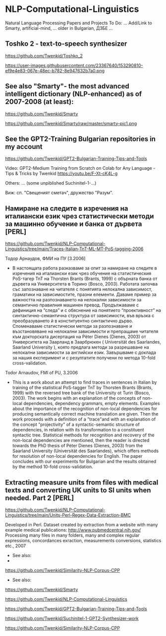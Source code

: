 # NLP-Computational-Linguistics
Natural Language Processing Papers and Projects
To Do: ... Add/Link to Smarty, artificial-mind, ... older in Bulgarian, ДЗБЕ ... 

## Toshko 2 - text-to-speech synthesizer

https://github.com/Twenkid/Toshko_2

https://user-images.githubusercontent.com/23367640/153290810-ef9e4e83-067e-48ec-b782-8e947632b7a0.png

## See also "Smarty"- the most advanced intelligent dictionary (NLP-enhanced) as of 2007-2008 (at least):
https://github.com/Twenkid/Smarty

https://github.com/Twenkid/Smarty/raw/master/smarty-pic1.png

## See the GPT2-Training Bulgarian repositories in my account

https://github.com/Twenkid/GPT2-Bulgarian-Training-Tips-and-Tools

Video: GPT2-Medium Training from Scratch on Colab for Any Language - Tips & Tricks by Twenkid
https://youtu.be/F-Xt-cK4L-g

Others: ... (some unpiblished Suchinitel-1-...)

Виж: сп. "Свещеният сметач", дружество "Разум".

## Намиране на следите в изречения на италиански език чрез статистически методи за машинно обучение и банка от дървета [PERL]
https://github.com/Twenkid/NLP-Computational-Linguistics/tree/main/Traces-Italian-TnT-ML-MT-PoS-tagging-2006

Тодор Арнаудов, ФМИ на ПУ [3.2006]
* В настоящата работа разказваме за опит за намиране на следите в изречения на италиански език чрез обучение на статистическия PoS-тагер TnT на Thorsten Brants (Brants, 1999) с обърната банка от дървета на Университета в Торино (Bosco, 2003). Работата започва със запознаване на читателя с понятията нелокална зависимост, граматики на зависимостите, празни елементи. Даваме пример за важността на разпознаването на нелокални зависимости за семантично правилния машинен превод. Продължаваме с дефиниция на “следа” и с обяснение на понятието “проективност” на синтактично-семантична  структура от зависимости, във връзка с преобразуването й в конституентно синтактично дърво. Споменаваме статистически методи за разпознаване и възстановяване на нелокални зависимости и препращаме читателя към докторската дисертация на Pèter Dienes (Dienes, 2003) от Университета на Заарланд в Заарбрюкен ( Universität des Saarlandes, Saarland University ), която предлага методи за разрешаване на нелокални зависимости за английски език. Завършваме с доклада за нашия експеримент и с резултатите получени по метода 10-fold cross-validation.

Todor Arnaudov, FMI of PU, 3.2006
* This is a work about an attempt to find traces in sentences in Italian by training of the statistical PoS-tagger TnT by Thorsten Brants (Brants, 1999) with the reversed tree bank of the University ot Turin (Bosco, 2003). The work begins with an explanation of the concepts of non-local dependencies, dependency grammars, empty elements. Examples about the importance of the recognition of non-local dependencies for producing semantically correct machine translation are given. Then the work proceeds with a definition of a "trace"and with an explanation of the concept "projectivity" of a syntactic-semantic structure of dependencies, in relation with its transformation to a constituent syntactic tree. Statistical methods for recognition and recovery of the non-local dependencies are mentioned, then the reader is directed towards the PhD thesis of Pèter Dienes (Dienes, 2003) from the Saarland University (Universität des Saarlandes), which offers methods for resolution of non-local dependencies for English. The paper concludes with our experiments for Bulgarian and the results obtained by the method 10-fold cross-validation. 


## Extracting measure units from files with medical texts and converting UK units to SI units when needed. Part 2 [PERL]
https://github.com/Twenkid/NLP-Computational-Linguistics/tree/main/Units-Perl-Regex-Data-Extraction-BMC

Developed in Perl. Dataset created by extraction from a website with many example medical publications: http://www.pubmedcentral.nih.gov/
Processing many files in many folders, many and complex regular expressions, concordances exraction, measurements conversions, statistics etc., 2007

* See also:
* 
https://github.com/Twenkid/Similarity-NLP-Corpus-CPP

* See also: 

https://github.com/Twenkid/Smarty

https://github.com/Twenkid/NLP-Computational-Linguistics

https://github.com/Twenkid/GPT2-Bulgarian-Training-Tips-and-Tools

https://github.com/Twenkid/Suchinitel-1-GPT2-Synthesizer-work

https://github.com/Twenkid/Similarity-NLP-Corpus-CPP


